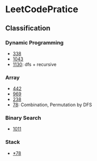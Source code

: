 # LeetCodePratice

## Classification

### Dynamic Programming
- [338](./Codes/338)
- [1043](./Codes/1043)
- [1130](./Codes/1130): dfs + recursive

### Array
- [442](./Codes/442)
- [969](./Codes/969)
- [238](./Codes/238)
- [78](./Codes/78): Combination, Permutation by DFS

### Binary Search
- [1011](./Codes/1011)


### Stack
- [*78](./Codes/78)